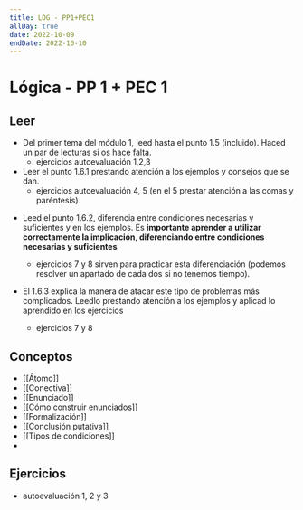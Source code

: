 ```yaml
---
title: LOG - PP1+PEC1
allDay: true
date: 2022-10-09
endDate: 2022-10-10
---
```

# Lógica - PP 1 + PEC 1
## Leer
- Del primer tema del módulo 1, leed hasta el punto 1.5 (incluido). Haced un par de lecturas si os hace falta.
	- ejercicios autoevaluación 1,2,3
- Leer el punto 1.6.1 prestando atención a los ejemplos y consejos que se dan. 
	- ejercicios autoevaluación 4, 5 (en el 5 prestar atención a las comas y paréntesis)

+ Leed el punto 1.6.2, diferencia entre condiciones necesarias y suficientes y en los ejemplos. Es **importante aprender a utilizar correctamente la implicación, diferenciando entre condiciones necesarias y suficientes**
	+ ejercicios 7 y 8 sirven para practicar esta diferenciación (podemos resolver un apartado de cada dos si no tenemos tiempo).

+ El 1.6.3 explica la manera de atacar este tipo de problemas más complicados. Leedlo prestando atención a los ejemplos y aplicad lo aprendido en los ejercicios
	+ ejercicios 7 y 8


## Conceptos
+ [[Átomo]]
+ [[Conectiva]]
+ [[Enunciado]]
+ [[Cómo construir enunciados]]
+ [[Formalización]]
+ [[Conclusión putativa]]
+ [[Tipos de condiciones]]
+ 

## Ejercicios
+ autoevaluación 1, 2 y 3
